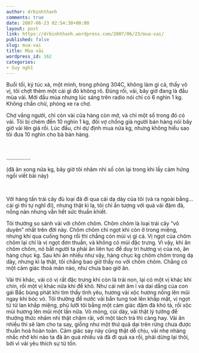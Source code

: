 ```yaml
---
author: drbinhthanh
comments: true
date: 2007-06-23 02:54:30+00:00
layout: post
link: https://drbinhthanh.wordpress.com/2007/06/23/mua-vai/
published: false
slug: mua-vai
title: Mùa vải
wordpress_id: 162
categories:
- Suy nghĩ
---
```


Buổi tối, ký túc xá, một mình, trong phòng 304C, không làm gì cả, thấy vô vị, tôi chợt thèm một cái gì đó không rõ. Đúng rồi, vải, bây giờ đang là đầu mùa vải. Mới đầu mùa nhưng lúc sáng trên radio nói chỉ có 6 nghìn 1 kg. Không chần chừ, phóng xe ra chợ.  


Chợ vắng người, chỉ còn vài cửa hàng còn mở, và chỉ một số trong đó có vải. Tôi bị chém đến 10 nghìn 1 kg, đôi vợ chồng già người bán hàng nói bây giờ vải lên giá rồi. Lúc đầu, chỉ dự định mua nửa kg, nhưng không hiểu sao tôi đưa 10 nghìn cho bà bán hàng.



 


…………….




(đã ăn xong nửa kg, bây giờ tôi nhâm nhi số còn lại trong khi lấy cảm hứng ngồi viết bài này)



 


Với hàng tấn trái cây đủ loại đã đi qua cái dạ dày của tôi (và ra ngoài bằng…cái gì thì tự nghĩ đi), nhưng thật kì lạ, tôi chỉ ấn tượng với quả vải đậm đà, nồng nàn nhưng vẫn hết sức thuần khiết.




Tôi thường so sánh vải với chôm chôm. Chôm chôm là loại trái cây “vô duyên” nhất trên đời này. Chôm chôm chỉ ngọt khi còn ở trong miệng, nhưng khi qua cuống họng rồi thì chẳng còn mùi vị gì cả. Vị ngọt của chôm chôm lại chỉ là vị ngọt đơn thuần, và không có mùi đặc trưng. Vì vậy, khi ăn chôm chôm, nó bắt người ta phải ăn liên tục để duy trì hương vị của nó, ăn hàng chục kg. Sau khi ăn nhiều như vậy, hàng chục kg chôm chôm trong dạ dày, nhưng kì lạ thật, tôi chẳng bao giờ thấy no với chôm chôm. Chẳng có một cảm giác thoả mãn nào, như chưa bao giờ ăn.




Vải thì khác, vải có vị rất đặc trưng khi còn là trái non, lại có một vị khác khi chín, rồi một vị khác nữa khi để khô. Như cái nét âm ỉ và dai dẳng của con gái Bắc bùng phát khi tìm thấy tình yêu, hương vải xộc hương nồng lên mũi ngay khi bóc vỏ. Tôi thường để nước vải bắn tung toé lên khắp mặt, vị ngọt từ từ lan khắp miệng, phủ lưỡi tôi bằng một cảm giác đậm đà khó tả, rồi xộc mùi hương lên mũi một lần nữa. Vỏ mỏng, cùi dày, vải thật lý tưởng để thưởng thức nhâm nhi thật chậm rãi, với một tách trà thì càng hay. Vải ăn nhiều thì sẽ làm cho ta say, giống như một thứ quả dại trên rừng chưa được thuần hoá hoàn toàn. Cảm giác say này cũng thật dễ chịu, vải nhẹ nhàng nhắc nhở khi nào ta đã ăn quá nhiều và đã đi quá xa rồi, phải dừng lại thôi, bởi vì vải yêu thích sự từ tốn.
